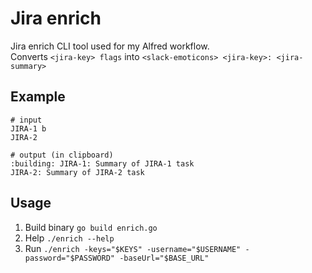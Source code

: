 # Jira enrich

Jira enrich CLI tool used for my Alfred workflow.  
Converts `<jira-key> flags` into `<slack-emoticons> <jira-key>: <jira-summary>`

## Example

```
# input
JIRA-1 b
JIRA-2

# output (in clipboard)
:building: JIRA-1: Summary of JIRA-1 task
JIRA-2: Summary of JIRA-2 task
```


## Usage

1. Build binary `go build enrich.go`
2. Help `./enrich --help`
3. Run `./enrich -keys="$KEYS" -username="$USERNAME" -password="$PASSWORD" -baseUrl="$BASE_URL"`

